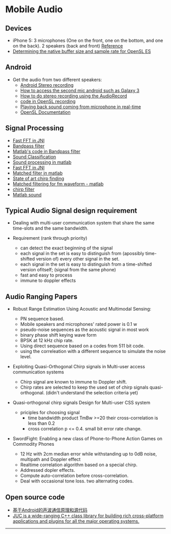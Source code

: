 Mobile Audio 
==============

## Devices

- iPhone 5: 3 microphones (One on the front, one on the bottom, and one on the back). 2 speakers (back and front) [Reference](http://ipod.about.com/od/iPhone5SandiPhone5C/ss/Anatomy-Of-Iphone-5S.htm)
- [Determining the native buffer size and sample rate for OpenSL ES](https://play.google.com/store/apps/details?id=com.levien.audiobuffersize)


## Android 
- Get the audio from two different speakers:
	- [Android Stereo recording](http://stackoverflow.com/questions/17982714/android-stereo-recording-exact-same-data-from-two-different-channels)
	- [How to access the second mic android such as Galaxy 3](http://stackoverflow.com/questions/15418267/how-to-access-the-second-mic-android-such-as-galaxy-3)
	- [How to do stereo recording using the AudioRecord](http://stackoverflow.com/questions/14627246/how-can-i-record-2-microphone-in-android-simultaneously)
	- [code in OpenSL recording](http://cabbage.googlecode.com/svn/trunk/JuceLibraryCode/modules/juce_audio_devices/native/juce_android_OpenSL.cpp)
	- [Playing back sound coming from microphone in real-time](http://stackoverflow.com/questions/5728454/playing-back-sound-coming-from-microphone-in-real-time)
	- [OpenSL Documentation](https://www.khronos.org/registry/sles/specs/OpenSL_ES_Specification_1.0.1.pdf)

## Signal Processing

- [Fast FFT in JNI](https://code.google.com/p/scalalab/wiki/JavaFFTvsNative)
- [Bandpass filter](http://stackoverflow.com/questions/16389205/simple-bandpass-filter-in-java)
- [Matlab's code in Bandpass filter](http://www.ligo-wa.caltech.edu/~cheryl.vorvick/etmx2007/OldStuffFromPCLaptop/MATLAB6p1/toolbox/signal/signal/firls.m)
- [Sound Classification](http://stackoverflow.com/questions/441438/which-algorithm-should-i-use-for-signal-sound-one-class-classification)
- [Sound processing in matlab](http://homepages.udayton.edu/~hardierc/ece203/sound.htm)
- [Fast FFT in JNI](https://code.google.com/p/scalalab/wiki/JavaFFTvsNative)
- [Matched filter in matlab](http://stackoverflow.com/questions/19468733/how-to-implement-a-matched-filter)
- [State of art chirp finding](https://github.com/skymoo/lalsuite/blob/ce490c58024389142d03e9c9530f6574bb86efd5/lalinspiral/src/FindChirpBCV.h)
- [Matched filtering for fm waveform - matlab](http://www.mathworks.com/help/phased/ug/matched-filtering.html)
- [chirp filter](http://www.qsl.net/dl4yhf/speclab/chirp_filter.htm#implementation)
- [Matlab sound](http://www.icn.ucl.ac.uk/courses/MATLAB-Tutorials/Sessions2008_09/Marieke_Scholvinck/html/Matlab_sounds_complicated.html)


## Typical Audio Signal design requirement

- Dealing with multi-user communication system that share the same time-slots and the same bandwidth.

- Requirement (rank through priority)
	- can detect the exact beginning of the signal
	- each signal in the set is easy to distinguish from (apossibly time-shifted version of) every other signal in the set.
	- each signal in the set is easy to distinguish from a time-shifted version ofitself; (signal from the same phone)
	- fast and easy to process
	- immune to doppler effects


## Audio Ranging Papers

- Robust Range Estimation Using Acoustic and Multimodal Sensing:
	- PN sequence based. 
	- Mobile speakers and microphones' rated power is 0.1 w
	- pseudo-noise sequences as the acoustic signal in most work
	- binary phase shift keying wave form
	- BPSK at 12 kHz chip rate. 
	- Using direct sequence based on a codes from 511 bit code.
	- using the correleation with a different sequence to simulate the noise level. 


- Exploiting Quasi-Orthogonal Chirp signals in Multi-user access communication systems
	- Chirp signal are known to immune to Doppler shift.
	- Chirp rates are selected to keep the used set of chirp signals quasi-orthogonal. (didn't understand the selection criteria yet)
	
- Quasi-orthogonal chirp signals Design for Multi-user CSS system
	- priciples for choosing signal
		- time bandwidth product TmBw >=20 their cross-correlation is less than 0.2
		- cross correlation p <= 0.4. small bit error rate change.
		
- SwordFight: Enabling a new class of Phone-to-Phone Action Games on Commodity Phones
	- 12 Hz with 2cm median error while withstanding up to 0dB noise, multipath and Doppler effect
	- Realtime correlation algorithm based on a special chirp.
	- Addressed dopler effects.
	- Compute auto-correlation before cross-correlation.
	- Deal with occasional tone loss. two alternating codes.

## Open source code

- [基于Android的声波通信原理和源代码](http://www.oschina.net/question/730666_129117)
- [JUC is a wide-ranging C++ class library for building rich cross-platform applications and plugins for all the major operating systems.](http://www.juce.com/)



- - -


